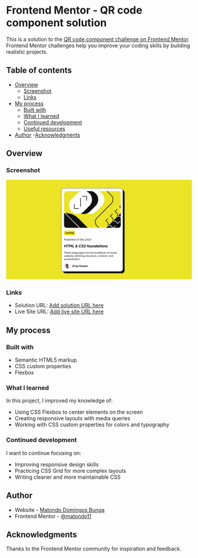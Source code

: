 # Frontend Mentor - QR code component solution

This is a solution to the [QR code component challenge on Frontend Mentor](https://www.frontendmentor.io/challenges/qr-code-component-iux_sIO_H). Frontend Mentor challenges help you improve your coding skills by building realistic projects.

## Table of contents

- [Overview](#overview)
  - [Screenshot](#screenshot)
  - [Links](#links)
- [My process](#my-process)
  - [Built with](#built-with)
  - [What I learned](#what-i-learned)
  - [Continued development](#continued-development)
  - [Useful resources](#useful-resources)
- [Author](#author) -[Acknowledgments](#Acknowledgments)

## Overview

### Screenshot

![](./screenshot.png)

### Links

- Solution URL: [Add solution URL here]()
- Live Site URL: [Add live site URL here](https://matondo11.github.io/qr-code-component-main/)

## My process

### Built with

- Semantic HTML5 markup
- CSS custom properties
- Flexbox

### What I learned

In this project, I improved my knowledge of:

- Using CSS Flexbox to center elements on the screen
- Creating responsive layouts with media queries
- Working with CSS custom properties for colors and typography

### Continued development

I want to continue focusing on:

- Improving responsive design skills
- Practicing CSS Grid for more complex layouts
- Writing cleaner and more maintainable CSS

## Author

- Website - [Matondo Domingos Bunga](https://www.your-site.com)
- Frontend Mentor - [@matondo11](https://www.frontendmentor.io/profile/yourusername)

## Acknowledgments

Thanks to the Frontend Mentor community for inspiration and feedback.
